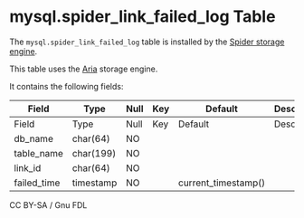 # mysql.spider\_link\_failed\_log Table

The `mysql.spider_link_failed_log` table is installed by the [Spider storage engine](../../../../../storage-engines/spider/).

This table uses the [Aria](../../../../../storage-engines/aria/) storage engine.

It contains the following fields:

| Field        | Type      | Null | Key | Default              | Description |
| ------------ | --------- | ---- | --- | -------------------- | ----------- |
| Field        | Type      | Null | Key | Default              | Description |
| db\_name     | char(64)  | NO   |     |                      |             |
| table\_name  | char(199) | NO   |     |                      |             |
| link\_id     | char(64)  | NO   |     |                      |             |
| failed\_time | timestamp | NO   |     | current\_timestamp() |             |

CC BY-SA / Gnu FDL
